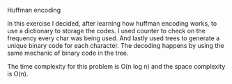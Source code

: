  Huffman encoding
 
 In this exercise I decided, after learning how huffman encoding works, to use 
 a dictionary to storage the codes. I used counter to check on the frequency every char
 was being used. And lastly used trees to generate a unique binary code for each character.
 The decoding happens by using the same mechanic of binary code in the tree.
 
 The time complexity for this problem is O(n log n) and the space complexity is O(n). 